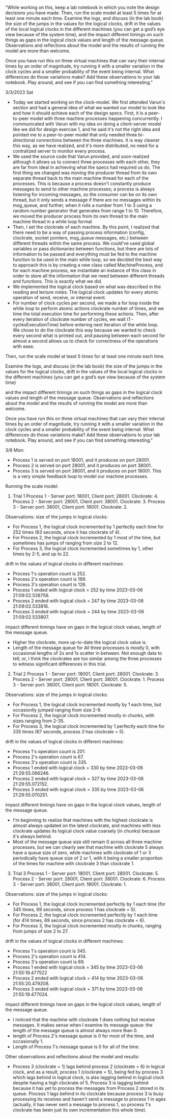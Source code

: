 "While working on this, keep a lab notebook in which you note the design decisions you have made. Then, run the scale model at least 5 times for at least one minute each time. Examine the logs, and discuss (in the lab book) the size of the jumps in the values for the logical clocks, drift in the values of the local logical clocks in the different machines (you can get a god’s eye view because of the system time), and the impact different timings on such things as gaps in the logical clock values and length of the message queue. Observations and reflections about the model and the results of running the model are more than welcome.

Once you have run this on three virtual machines that can vary their internal times by an order of magnitude, try running it with a smaller variation in the clock cycles and a smaller probability of the event being internal. What differences do those variations make? Add these observations to your lab notebook. Play around, and see if you can find something interesting."


3/3/2023 Sat
- Today we started working on the clock-model. We first attended Varun's section and had a general idea of what we wanted our model to look like and how it should achieve each of the design specs. First, it is a peer-to-peer model with three machine processes happening concurrently. I communicated with Varun with my idea on doing a client-server model like we did for design exercise 1, and he said it's not the right idea and pointed me to a peer-to-peer model that only needed three bi-directional connections between the three machines. It is way cleaner this way, as we have realized, and it's more distributed, no need for a contralized server to monitor every process. 
- We used the source code that Varun provided, and soon realized although it allows us to connect three processes with each other, they are far from ideal in achieving what the specs had required us do. The first thing we changed was moving the producer thread from its own separate thread back to the main machine thread for each of the processes. This is because a process doesn't constantly produce messages to send to other machine processes; a process is always listening for incoming messages, so the consumer can be on its own thread, but it only sends a message if there are no messages within its msg_queue, and further, when it rolls a number from 1 to 3 using a random number generator that generates from range 1 to 10. Therefore, we moved the producer process from its own thread to the main machine thread in a while loop format
- Then, I set the clockrate of each machine. By this point, I realized that there need to be a way of passing process information (config, clockrate, socket pointers, msg_queue messages, etc.) between different threads within the same process. We could've used global variables or pass dictionaries between functions, but there are lots of information to be passed and everything must be fed to the machine function to be used in the main while loop, so we decided the best way to approach this is by creating a new class called MachineProcess, and for each machine process, we instantiate an instance of this class in order to store all the information that we need between different threads and functions. This is exactly what we did. 
- We implemented the logical clock based on what was described in the reading and lecture notes. The logical clock updates for every atomic operation of send, receive, or internal event. 
- For number of clock cycles per second, we made a for loop inside the while loop to perform atomic actions clockrate number of times, and we time the total execution time for performing these actions. Then, after every iteration of clockrate number of cycles, we wait (1 - cyclesExecutionTime) before entering next iteration of the while loop. We chose to do the clockrate this way because we wanted to check every second what is printed out, and pausing between each second for almost a second allows us to check for correctness of the operations with ease. 



Then, run the scale model at least 5 times for at least one minute each time. 

Examine the logs, and discuss (in the lab book) the size of the jumps in the values for the logical clocks, drift in the values of the local logical clocks in the different machines (you can get a god’s eye view because of the system time)

and the impact different timings on such things as gaps in the logical clock values and length of the message queue. Observations and reflections about the model and the results of running the model are more than welcome.

Once you have run this on three virtual machines that can vary their internal times by an order of magnitude, try running it with a smaller variation in the clock cycles and a smaller probability of the event being internal. What differences do those variations make? Add these observations to your lab notebook. Play around, and see if you can find something interesting."


3/6 Mon: 
- Process 1 is served on port 18001, and it produces on port 28001. 
- Process 2 is served on port 28001, and it produces on port 38001. 
- Process 3 is served on port 38001, and it produces on port 18001. 
This is a very simple feedback loop to model our machine processes. 

Running the scale model: 


1. Trial 1
Process 1 - Server port: 18001, Client port: 28001. Clockrate: 4. 
Process 2 - Server port: 28001, Client port: 38001. Clockrate: 3. 
Process 3 - Server port: 38001, Client port: 18001. Clockrate: 2. 

Observations: 
size of the jumps in logical clocks: 
- For Process 1, the logical clock incremented by 1 perfectly each time for 252 times (63 seconds, since it has clockrate of 4). 
- For Process 2, the logical clock incremented by 1 most of the time, but sometimes has jumps of ranging from size 2 to 12. 
- For Process 3, the logical clock incremented sometimes by 1, other times by 2-5, and up to 22. 

drift in the values of logical clocks in different machines: 
- Process 1's operation count is 252.
- Process 2's operation count is 189. 
- Process 3's operation count is 126. 
- Process 1 ended with logical clock = 252 by time 2023-03-06 21:09:02.538756. 
- Process 2 ended with logical clock = 247 by time 2023-03-06 21:09:02.533818. 
- Process 3 ended with logical clock = 244 by time 2023-03-06 21:09:02.533807. 

impact different timings have on gaps in the logical clock values, length of the message queue. 
- Higher the clockrate, more up-to-date the logical clock value is. 
- Length of the message queue for All three processes is mostly 0, with occasional lengths of 2s and 1s scatter in between. 
Not enough data to tell; or, I think the clockrates are too similar among the three processes to witness significant differences in this trial. 


2. Trial 2
Process 1 - Server port: 18001, Client port: 28001. Clockrate: 3. 
Process 2 - Server port: 28001, Client port: 38001. Clockrate: 1. 
Process 3 - Server port: 38001, Client port: 18001. Clockrate: 5. 

Observations: 
size of the jumps in logical clocks: 
- For Process 1, the logical clock incremented mostly by 1 each time, but occasionlly jumped ranging from size 2-9. 
- For Process 2, the logical clock incremented mostly in chunks, with sizes ranging from 2-35.
- For Process 3, the logical clock incremented by 1 perfectly each time for 335 times (67 seconds, process 3 has clockrate = 5).

drift in the values of logical clocks in different machines: 
- Process 1's operation count is 201.
- Process 2's operation count is 67. 
- Process 3's operation count is 335. 
- Process 1 ended with logical clock = 330 by time 2023-03-06 21:29:55.066246. 
- Process 2 ended with logical clock = 327 by time 2023-03-06 21:29:55.072152. 
- Process 3 ended with logical clock = 335 by time 2023-03-06 21:29:55.070251. 

impact different timings have on gaps in the logical clock values, length of the message queue. 
- I'm beginning to realize that machines with the highest clockrate is almost always updated on the latest clockrate, and machines with less clockrate updates its logical clock value coarsely (in chunks) because it's always behind. 
- Most of the message queue size still remain 0 across all three machine processes, but we can clearly see that machine with clockrate 5 always have a queue size of zero, while machines with clockrate of 1 or 3 periodically have queue size of 2 or 1, with it being a smaller proportion of the times for machine with clockrate 3 than clockrate 1. 


3. Trial 3
Process 1 - Server port: 18001, Client port: 28001. Clockrate: 5. 
Process 2 - Server port: 28001, Client port: 38001. Clockrate: 6. 
Process 3 - Server port: 38001, Client port: 18001. Clockrate: 1. 

Observations: 
size of the jumps in logical clocks: 
- For Process 1, the logical clock incremented perfectly by 1 each time (for 345 times, 69 seconds, since process 1 has clockrate = 5). 
- For Process 2, the logical clock incremented perfectly by 1 each time (for 414 times, 69 seconds, since process 2 has clockrate = 6). 
- For Process 3, the logical clock incremented mostly in chunks, ranging from jumps of size 2 to 27. 

drift in the values of logical clocks in different machines: 
- Process 1's operation count is 345.
- Process 2's operation count is 414.
- Process 3's operation count is 69. 
- Process 1 ended with logical clock = 345 by time 2023-03-06 21:55:19.477522
- Process 2 ended with logical clock = 414 by time 2023-03-06 21:55:20.479208. 
- Process 3 ended with logical clock = 371 by time 2023-03-06 21:55:19.477024. 

impact different timings have on gaps in the logical clock values, length of the message queue. 
- I noticed that the machine with clockrate 1 does nothing but receive messages. It makes sense when I examine its message queue: the length of the message queue is almost always more than 0. 
- length of Process 2's message queue is 0 for most of the time, and occasionally 1. 
- Length of Process 1's message queue is 0 for all of the time. 

Other observations and reflections about the model and results: 
- Process 3 (clockrate = 1) lags behind process 2 (clockrate = 6) in logical clock, and as a result, process 1 (clockrate = 5), being fed by process 3 which lags behind in logical clock, is also lagging behind in logical clock despite having a high clockrate of 5. Process 3 is lagging behind because it has yet to process the messages from Process 2 stored in its queue. Process 1 lags behind in its clockrate because process 3 is busy processing its receives and haven't send a message to process 1 in ages (actually, it has never sent a message to process 1, so process 1's clockrate has been just its own incrementation this whole time). 


